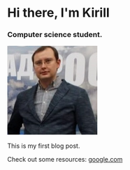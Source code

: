 # Hi there, I'm Kirill

### Computer science student.

![](https://github.com/vorobievka/site/blob/main/docs/assets/img/img.jpg)

This is my first blog post.

Check out some resources: [google.com](https://google.com)

